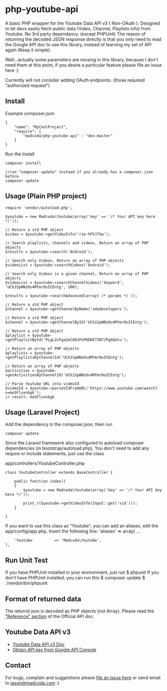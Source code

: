 php-youtube-api
===============

A basic PHP wrapper for the Youtube Data API v3 ( Non-OAuth ). Designed to let devs easily 
fetch public data (Video, Channel, Playlists info) from Youtube. No 3rd party dependancy. (except PHPUnit)
The reason of returning the decoded JSON response directly is that you only need to read the Google API doc 
to use this library, instead of learning my set of API again (Keep it simple).

Well...actually some parameters are missing in this library, because I don't need them at this point, if you desire a particular feature please file an issue here :)

Currently will not consider adding OAuth endpoints. (those required "authorized request")


## Install
Example composer.json

    {
	    "name": "MyCoolProject",
	    "require": {
	        "madcoda/php-youtube-api" : "dev-master"
	    }
    }

Run the Install

    composer install

    //run "composer update" instead if you already has a composer.json before
    composer update


## Usage (Plain PHP project)

	require 'vendor/autoload.php';

    $youtube = new Madcoda\Youtube(array('key' => '/* Your API key here */'));

    // Return a std PHP object 
    $video = $youtube->getVideoInfo('rie-hPVJ7Sw');

    // Search playlists, channels and videos, Return an array of PHP objects
    $results = $youtube->search('Android');

    // Search only Videos, Return an array of PHP objects
    $videoList = $youtube->searchVideos('Android');

    // Search only Videos in a given channel, Return an array of PHP objects
    $videoList = $youtube->searchChannelVideos('keyword', 'UCk1SpWNzOs4MYmr0uICEntg', 100);

    $results = $youtube->searchAdvanced(array( /* params */ ));

    // Return a std PHP object
    $channel = $youtube->getChannelByName('xdadevelopers');

    // Return a std PHP object
    $channel = $youtube->getChannelById('UCk1SpWNzOs4MYmr0uICEntg');

    // Return a std PHP object
    $playlist = $youtube->getPlaylistById('PLgLZvFga2ml60JPoPDDKE7ZN7JPgXGmlu');

    // Return an array of PHP objects
    $playlists = $youtube->getPlaylistsByChannelId('UCk1SpWNzOs4MYmr0uICEntg');

    // Return an array of PHP objects
    $activities = $youtube->getActivitiesByChannelId('UCk1SpWNzOs4MYmr0uICEntg');

    // Parse Youtube URL into videoId
    $videoId = $youtube->parseVIdFromURL('https://www.youtube.com/watch?v=moSFlvxnbgk');
    // result: moSFlvxnbgk


## Usage (Laravel Project)
Add the dependency in the composer.json, then run 

    composer update

Since the Laravel framework also configured to autoload composer dependencies (in bootstrap/autoload.php),
You don't need to add any require or include statements, just use the class

app/controllers/YoutubeController.php

    class YoutubeController extends BaseController {

        public function index()
        {
            $youtube = new Madcoda\Youtube(array('key' => '/* Your API key here */'));

            print_r($youtube->getVideoInfo(Input::get('vid')));
        }

    }

If you want to use this class as "Youtube", you can add an aliases, edit the app/config/app.php,
Insert the following line:
    'aliases' => array(
        ...

        'Youtube'         => 'Madcoda\Youtube',
    ),


## Run Unit Test
If you have PHPUnit installed in your environment, just run
    $ phpunit
If you don't have PHPUnit installed, you can run this
    $ composer update
    $ ./vendor/bin/phpunit


## Format of returned data
The returnd json is decoded as PHP objects (not Array).
Please read the ["Reference" section](https://developers.google.com/youtube/v3/docs/) of the Official API doc.


## Youtube Data API v3
- [Youtube Data API v3 Doc](https://developers.google.com/youtube/v3/)
- [Obtain API key from Google API Console](http://code.google.com/apis/console)

## Contact
For bugs, complain and suggestions please [file an Issue here](https://github.com/madcoda/php-youtube-api/issues) 
or send email to jason@madcoda.com :)